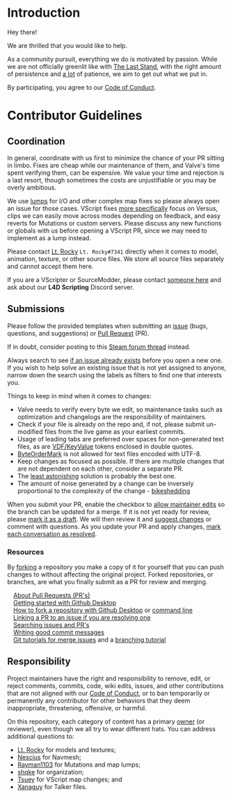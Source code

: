 # Introduction

Hey there!

We are thrilled that you would like to help.

As a community pursuit, everything we do is motivated by passion. While we are not officially greenlit like with [The Last Stand](https://www.l4d.com/laststand/), with the right amount of persistence and [a lot](https://developer.valvesoftware.com/wiki/Valve_Time) of patience, we aim to get out what we put in.

By participating, you agree to our [Code of Conduct](/CODE_OF_CONDUCT.md).

# Contributor Guidelines

## Coordination

In general, coordinate with us first to minimize the chance of your PR sitting in limbo. Fixes are cheap while our maintenance of them, and Valve's time spent verifying them, can be expensive. We value your time and rejection is a last resort, though sometimes the costs are unjustifiable or you may be overly ambitious.

We use [lumps](https://github.com/Tsuey/L4D2-Community-Update/tree/master/root/maps) for I/O and other complex map fixes so please always open an issue for those cases. VScript fixes [more specifically](https://github.com/Tsuey/L4D2-Community-Update/blob/master/root/scripts/vscripts/community/) focus on Versus, clips we can easily move across modes depending on feedback, and easy reverts for Mutations or custom servers. Please discuss any new functions or globals with us before opening a VScript PR, since we may need to implement as a lump instead.

Please contact [Lt. Rocky](https://github.com/ltrockyy) `Lt. Rocky#7341` directly when it comes to model, animation, texture, or other source files. We store all source files separately and cannot accept them here.

If you are a VScripter or SourceModder, please contact [someone here](/CODE_OF_CONDUCT.md#Contact) and ask about our **L4D Scripting** Discord server.

## Submissions

Please follow the provided templates when submitting an [issue](https://github.com/Tsuey/L4D2-Community-Update/issues) (bugs, questions, and suggestions) or [Pull Request](https://github.com/Tsuey/L4D2-Community-Update/pulls) (PR).

If in doubt, consider posting to this [Steam forum thread](https://steamcommunity.com/app/550/discussions/0/3083268548812820489/) instead.

Always search to see [if an issue already exists](https://github.com/Tsuey/L4D2-Community-Update/issues?q=is%3Aopen) before you open a new one. If you wish to help solve an existing issue that is not yet assigned to anyone, narrow down the search using the labels as filters to find one that interests you.

Things to keep in mind when it comes to changes:

- Valve needs to verify every byte we edit, so maintenance tasks such as optimization and changelogs are the responsibility of maintainers.
- Check if your file is already on the repo and, if not, please submit un-modified files from the live game as your earliest commits.
- Usage of leading tabs are preferred over spaces for non-generated text files, as are [VDF/KeyValue](https://developer.valvesoftware.com/wiki/KeyValues) tokens enclosed in double quotes.
- [ByteOrderMark](https://en.wikipedia.org/wiki/Byte_order_mark#UTF-8) is not allowed for text files encoded with UTF-8.
- Keep changes as focused as possible. If there are multiple changes that are not dependent on each other, consider a separate PR.
- The [least astonishing](https://en.wikipedia.org/wiki/Principle_of_least_astonishment) solution is probably the best one.
- The amount of noise generated by a change can be inversely proportional to the complexity of the change - [bikeshedding](https://docs.freebsd.org/en/books/faq/#bikeshed-painting)

When you submit your PR, enable the checkbox to [allow maintainer edits](https://docs.github.com/en/github/collaborating-with-issues-and-pull-requests/allowing-changes-to-a-pull-request-branch-created-from-a-fork) so the branch can be updated for a merge. If it is not yet ready for review, please [mark it as a draft](https://docs.github.com/en/pull-requests/collaborating-with-pull-requests/proposing-changes-to-your-work-with-pull-requests/changing-the-stage-of-a-pull-request). We will then review it and [suggest changes](https://docs.github.com/en/github/collaborating-with-issues-and-pull-requests/incorporating-feedback-in-your-pull-request) or comment with questions. As you update your PR and apply changes, [mark each conversation as resolved](https://docs.github.com/en/github/collaborating-with-issues-and-pull-requests/commenting-on-a-pull-request#resolving-conversations).

### Resources

By [forking](https://github.com/Tsuey/L4D2-Community-Update/fork) a repository you make a copy of it for yourself that you can push changes to without affecting the original project. Forked repositories, or branches, are what you finally submit as a PR for review and merging.

&emsp;[About Pull Requests (PR's)](https://help.github.com/articles/about-pull-requests/)<br/>
&emsp;[Getting started with Github Desktop](https://docs.github.com/en/desktop/installing-and-configuring-github-desktop/getting-started-with-github-desktop)<br/>
&emsp;[How to fork a repository with Github Desktop](https://docs.github.com/en/desktop/contributing-and-collaborating-using-github-desktop/cloning-and-forking-repositories-from-github-desktop) or [command line](https://docs.github.com/en/github/getting-started-with-github/fork-a-repo#fork-an-example-repository)<br/>
&emsp;[Linking a PR to an issue if you are resolving one](https://docs.github.com/en/issues/tracking-your-work-with-issues/linking-a-pull-request-to-an-issue)<br/>
&emsp;[Searching issues and PR's](https://docs.github.com/en/github/searching-for-information-on-github/searching-on-github/searching-issues-and-pull-requests#search-by-the-title-body-or-comments)<br/>
&emsp;[Writing good commit messages](http://tbaggery.com/2008/04/19/a-note-about-git-commit-messages.html)<br/>
&emsp;[Git tutorials for merge issues](https://lab.github.com/githubtraining/managing-merge-conflicts) and a [branching tutorial](https://learngitbranching.js.org/)<br/>

## Responsibility

Project maintainers have the right and responsibility to remove, edit, or reject comments, commits, code, wiki edits, issues, and other contributions that are not aligned with our [Code of Conduct](/CODE_OF_CONDUCT.md), or to ban temporarily or permanently any contributor for other behaviors that they deem inappropriate, threatening, offensive, or harmful.

On this repository, each category of content has a primary [owner](https://www.linkedin.com/pulse/engineering-ownership-introduction-david-weinberg) (or reviewer), even though we all try to wear different hats. You can address additional questions to:

- [Lt. Rocky](https://github.com/ltrockyy) for models and textures;
- [Nescius](https://github.com/Nesciuse) for Navmesh;
- [Rayman1103](https://github.com/Rayman1103) for Mutations and map lumps;
- [shqke](https://github.com/shqke) for organization;
- [Tsuey](https://github.com/Tsuey) for VScript map changes; and
- [Xanaguy](https://github.com/xanaguy) for Talker files.
